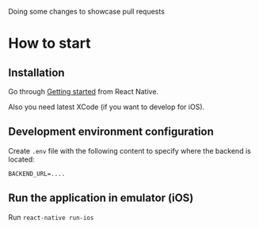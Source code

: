 Doing some changes to showcase pull requests
# How to start

## Installation

Go through [Getting started](https://facebook.github.io/react-native/docs/getting-started.html) from React Native.

Also you need latest XCode (if you want to develop for iOS).

## Development environment configuration

Create `.env` file with the following content to specify where the backend is located:

```
BACKEND_URL=....
```

## Run the application in emulator (iOS)

Run `react-native run-ios`


